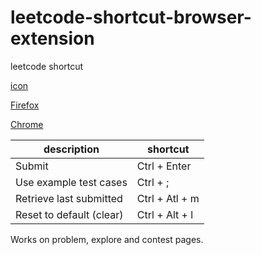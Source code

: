 # leetcode-shortcut-browser-extension
leetcode shortcut

[icon](https://icon-icons.com/icon/leetcode-logo/145113)
 	 
[Firefox](https://addons.mozilla.org/en-US/firefox/addon/leetcode-shortcut/)

[Chrome](https://chrome.google.com/webstore/detail/leetcode-shortcuts/ipdbhbmdmldjkdjfbkdnipjmokkinnci?hl=en-GB)

| description      | shortcut |
| ----------- | ----------- |
| Submit      | Ctrl + Enter         |
| Use example test cases   | Ctrl + ;         |
|Retrieve last submitted| Ctrl + Atl + m|
|Reset to default (clear)|Ctrl + Alt + l  |

Works on problem, explore and contest pages.
